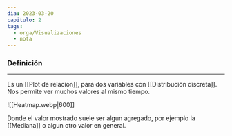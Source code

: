 ```yaml
---
dia: 2023-03-20
capitulo: 2
tags:
  - orga/Visualizaciones
  - nota
---
```

### Definición
---
Es un [[Plot de relación]], para dos variables con [[Distribución discreta]]. Nos permite ver muchos valores al mismo tiempo.

![[Heatmap.webp|600]]

Donde el valor mostrado suele ser algun agregado, por ejemplo la [[Mediana]] o algun otro valor en general.